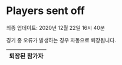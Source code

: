 # Players sent off
최종 업데이트: 2020년 12월 22일 16시 40분


경기 중 오류가 발생하는 경우 자동으로 퇴장됩니다.


| 퇴장된 참가자 |
|:---:|